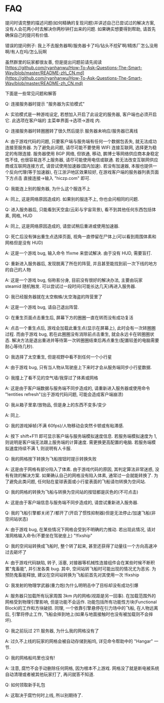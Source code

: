 # FAQ

提问时请完整的描述问题\(如何精确的复现问题\)并讲述自己已尝试过的解决方案, 没有人会花两小时去解决你两秒钟打出来的问题. 如果确实想要得到帮助, 请首先确保自己的提问有价值.

错误的提问例子: 我上不去服务器啊/服务器卡了吗/钻头不挖矿啊/精炼厂怎么没用啊/有人在吗/怎么玩啊

虽然群里的玩家都很友善, 但是提出问题前请先阅读 [https://github.com/ryanhanwu/How-To-Ask-Questions-The-Smart-Way/blob/master/README-zh\_CN.md](https://github.com/ryanhanwu/How-To-Ask-Questions-The-Smart-Way/blob/master/README-zh_CN.md)

下面是一些常见问题和解答

Q: 连接服务器时提示 "服务器为实验模式"

A: 实验模式是一种游戏设定, 若想加入开启了此设定的服务器, 客户端也必须开启它. 此选项在客户端的 主菜单界面-&gt;选项-&gt;游戏 内.



Q: 连接服务器时转圈圈转了很久然后提示 服务器未响应/服务器已离线

A: 由于游戏代码的问题, 只要客户端与服务端有任何一个数据包丢失, 就无法成功连接至服务器. 为了避免此问题, 请尽可能不要使用 WIFI 连接互联网, 选择更为稳定的有限连接. 服务器使用 BGP 网络, 但铁通, 移动, 鹏博士等网络供应商本身稳定性不佳, 也很容易连不上服务器, 请尽可能使用电信或联通. 若无法改变互联网供应商或互联网连接方式, 请尝试使用加速器\(国内加速\). 若没有加速器, 本服也提供一个反向代理\(等于加速器\), 在江浙沪地区效果较好, 在游戏客户端的服务器列表页面下方点击 直接连接-&gt;输入 "hiczp.com" 即可.



Q: 我能连上别的服务器, 为什么这个服连不上

A: 同上, 这是网络原因造成的. 如果别的服连不上, 你也会问相同的问题.



Q: 进入服务器后, 只能看到天空盒\(云彩与宇宙背景\), 看不到其他任何东西包括体素, 网格, HUD

A: 同上, 这是网络原因造成的, 请尝试稍后重进或使用加速器.



Q: 死亡后没有弹出重生点选择页面, 视角一直停留在尸体上\(可以看到周围体素和网格但是没有 HUD\)

A: 这是一个游戏 bug, 输入命令 !fixme 来尝试解决. 由于没有 HUD, 需要盲打.



Q: 重新进入服务器后, 发现脱离了所在的阵营, 并且甚至能找到前一次下线的地方的自己的人物

A: 这是一个游戏 bug, 俗称影分身, 目前没有很好的解决办法, 主要由玩家 steamid 随机触发. 可以尝试过一段时间\(可能长达几天\)再进入服务器.



Q: 我已经服务器就在太空蜘蛛/太空海盗的阵营里了

A: 这是一个游戏 bug, 请自己退出阵营.



Q: 在重生页面点击重生后, 屏幕下方的圈圈一直在转而没有成功复活

A: 点击一个重生点后, 游戏会加载此重生点\(显示在屏幕上\), 此时会有一次转圈圈过程. 而由于游戏 bug, 若在此圈圈没有消除前点击重生, 就会永远卡在转圈圈状态. 解决方法是退出重进并等待第一次转圈圈结束后再点重生\(配置较差的电脑需要耐心等待几秒\).



Q: 我选择了太空重生, 但是视野中看不到任何一个小行星

A: 由于游戏 bug, 只有当人物从驾驶座上下来时才会从服务端同步小行星数据.



Q: 我撞上了看不见的空气墙/我穿过了体素或网格

A: 这是由于客户端数据与服务端不同步造成的, 请重新进入服务器或使用命令 "!entities refresh"\(出于游戏代码问题, 可能会造成客户端崩溃\)



Q: 我从箱子里拿/放物品, 但是身上的东西不变多/变少

A: 同上.



Q: 我的游戏掉帧\(不满 60fps\)/人物移动会突然卡顿或有粘滞感.

A: 按下 shift+F11 即可显示客户端与服务端模拟速度信息. 若服务端模拟速度为 1, 则说明是客户端无法跟上服务端的计算速度. 需更换更高配置的电脑. 若服务端模拟速度持续不满 1, 则说明有人卡服.



Q: 我的网格按下转换为飞船按钮时提示转换失败

A: 这是由于网格有部分陷入了体素. 由于游戏代码的原因, 其判定算法非常迷惑, 没有有效的解决方案. 如果确认自己的网格没有陷入体素, 通常过一会就能转换了. 为了避免此类问题, 任何贴在星球表面或小行星表面的飞船请勿转换为空间站.



Q: 我的网格的转换为飞船与转换为空间站的按钮都是灰色的\(不可点击\)

A: 这是由于客户端信息与服务端不同步造成的, 请尝试重新进入服务器.



Q: 我的飞船引擎都关闭了/都开了\(开启了惯性抑制器\)但是无法停止/加速飞船\(非空间站状态\)

A: 由于游戏 bug, 在某些情况下网格会受到不明确的力推动. 若出现此情况, 请对准网格输入命令\(不要坐在驾驶座上\) "!fixship"



Q: 我的空间站转换成飞船时, 整个转了起来, 甚至还获得了动量往一个方向高速冲过去砸坏了

A: 由于游戏代码缺陷, 转子, 活塞, 对接器等机械性连接组件会在某些时候不断积累"鬼畜能", 并引发各类 bug. 其中, 空间站转飞船时可能出现的情况尤为恶劣. 为预防鬼畜能释放, 建议在空间站转换为飞船前首先对其使用一次 !fixship



Q: 我发射的物理学武器\(重力炮\)为什么明明击中了目标却没有成功引爆

A: 服务器只加载所有玩家周围 3km 内的网格\(视距是另一回事\). 在加载范围外的网格受到物理引擎影响, 但是功能不会运作. 功能包括所有功能性方块\(Functional Block\)的工作和方块破损. 同理, 一个依靠引擎悬停在引力场中的飞船, 在人物远离后, 引擎将停止工作, 飞船会摔到地上\(如果与地面接触时也没有被加载则不会摔坏\).



Q: 我之前玩过 211 服务器, 为什么我的网格没有了

A: 过久不上线的玩家的网格会被自动存储到船坞, 详见命令帮助中的 "Hangar" 一节.



Q: 我的网格船坞里也没有!

A: 注意, 腐竹不会手动删除任何网格, 因为根本不上游戏. 网格没了就是断电被系统自动清理或者被其他玩家打了, 再问就答不知道.



Q: 如何领取新手礼包

A: 这取决于腐竹何时上线, 所以别期待了.

